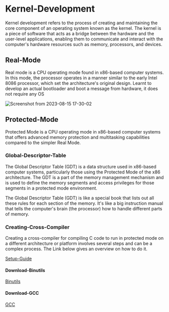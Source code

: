 # Kernel-Development

Kernel development refers to the process of creating and maintaining the core component of an operating system known as the kernel. 
The kernel is a piece of software that acts as a bridge between the hardware and the user-level applications, enabling them to communicate and interact with the computer's hardware resources such as memory, processors, and devices.

## Real-Mode


Real mode is a CPU operating mode found in x86-based computer systems. In this mode, the processor operates in a manner similar to the early Intel 8086 processor, which set the architecture's original design.
Learnt to develop an actual bootloader and boot a message from hardware, it does not require any OS

![Screenshot from 2023-08-15 17-30-02](https://github.com/anish-patil/Kernel-Development/assets/101693650/eab213d8-dae4-4e98-a368-c5f216f83808)


## Protected-Mode
Protected Mode is a CPU operating mode in x86-based computer systems that offers advanced memory protection and multitasking capabilities compared to the simpler Real Mode. 

### Global-Descriptor-Table

The Global Descriptor Table (GDT) is a data structure used in x86-based computer systems, particularly those using the Protected Mode of the x86 architecture. The GDT is a part of the memory management mechanism and is used to define the memory segments and access privileges for those segments in a protected mode environment.

The Global Descriptor Table (GDT) is like a special book that lists out all these rules for each section of the memory. It's like a big instruction manual that tells the computer's brain (the processor) how to handle different parts of memory.

### Creating-Cross-Compiler

Creating a cross-compiler for compiling C code to run in protected mode on a different architecture or platform involves several steps and can be a complex process. The Link below gives an overview on how to do it.

[Setup-Guide](https://wiki.osdev.org/GCC_Cross-Compiler)

#### Download-Binutils

[Binutils](https://www.gnu.org/software/binutils/)

#### Download-GCC

[GCC](https://ftp.lip6.fr/pub/gcc/)


